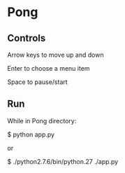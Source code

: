 Pong
====

Controls
--------
  Arrow keys to move up and down

  Enter to choose a menu item

  Space to pause/start
  
Run
---
  While in Pong directory:

  $ python app.py

  or

  $ ./python2.7.6/bin/python.27 ./app.py
